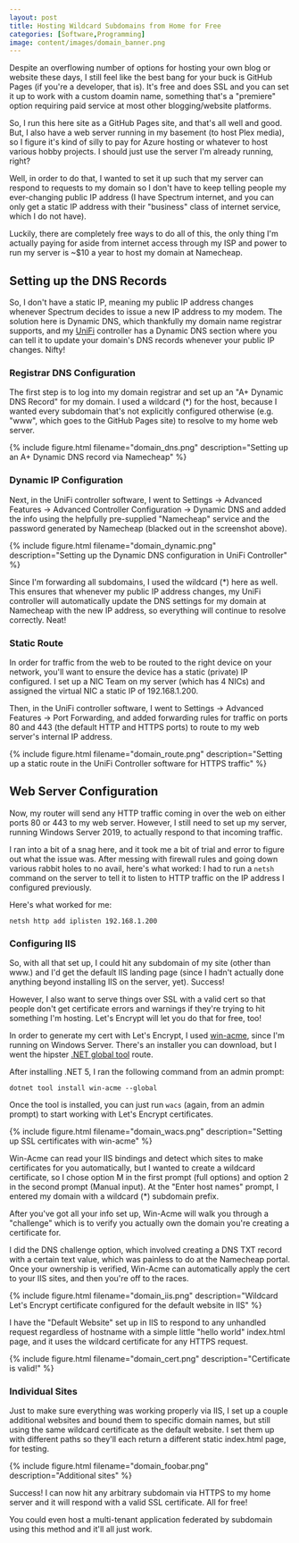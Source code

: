 ```yaml
---
layout: post
title: Hosting Wildcard Subdomains from Home for Free
categories: [Software,Programming]
image: content/images/domain_banner.png
---
```


Despite an overflowing number of options for hosting your own blog or website these days, I still feel like the best bang for your buck is GitHub Pages (if you're a developer, that is). It's free and does SSL and you can set it up to work with a custom doamin name, something that's a "premiere" option requiring paid service at most other blogging/website platforms.

So, I run this here site as a GitHub Pages site, and that's all well and good. But, I also have a web server running in my basement (to host Plex media), so I figure it's kind of silly to pay for Azure hosting or whatever to host various hobby projects. I should just use the server I'm already running, right?

Well, in order to do that, I wanted to set it up such that my server can respond to requests to my domain so I don't have to keep telling people my ever-changing public IP address (I have Spectrum internet, and you can only get a static IP address with their "business" class of internet service, which I do not have).

Luckily, there are completely free ways to do all of this, the only thing I'm actually paying for aside from internet access through my ISP and power to run my server is ~$10 a year to host my domain at Namecheap.

## Setting up the DNS Records

So, I don't have a static IP, meaning my public IP address changes whenever Spectrum decides to issue a new IP address to my modem. The solution here is Dynamic DNS, which thankfully my domain name registrar supports, and my [UniFi](https://www.bradwestness.com/2020/08/08/switching-to-unifi/) controller has a Dynamic DNS section where you can tell it to update your domain's DNS records whenever your public IP changes. Nifty!

### Registrar DNS Configuration

The first step is to log into my domain registrar and set up an "A+ Dynamic DNS Record" for my domain. I used a wildcard (*) for the host, because I wanted every subdomain that's not explicitly configured otherwise (e.g. "www", which goes to the GitHub Pages site) to resolve to my home web server.

{% include figure.html filename="domain_dns.png" description="Setting up an A+ Dynamic DNS record via Namecheap" %}

### Dynamic IP Configuration

Next, in the UniFi controller software, I went to Settings -> Advanced Features -> Advanced Controller Configuration -> Dynamic DNS and added the info using the helpfully pre-supplied "Namecheap" service and the password generated by Namecheap (blacked out in the screenshot above).

{% include figure.html filename="domain_dynamic.png" description="Setting up the Dynamic DNS configuration in UniFi Controller" %}

Since I'm forwarding all subdomains, I used the wildcard (*) here as well. This ensures that whenever my public IP address changes, my UniFi controller will automatically update the DNS settings for my domain at Namecheap with the new IP address, so everything will continue to resolve correctly. Neat!

### Static Route

In order for traffic from the web to be routed to the right device on your network, you'll want to ensure the device has a static (private) IP configured. I set up a NIC Team on my server (which has 4 NICs) and assigned the virtual NIC a static IP of 192.168.1.200.

Then, in the UniFi controller software, I went to Settings -> Advanced Features -> Port Forwarding, and added forwarding rules for traffic on ports 80 and 443 (the default HTTP and HTTPS ports) to route to my web server's internal IP address.

{% include figure.html filename="domain_route.png" description="Setting up a static route in the UniFi Controller software for HTTPS traffic" %}

## Web Server Configuration

Now, my router will send any HTTP traffic coming in over the web on either ports 80 or 443 to my web server. However, I still need to set up my server, running Windows Server 2019, to actually respond to that incoming traffic.

I ran into a bit of a snag here, and it took me a bit of trial and error to figure out what the issue was. After messing with firewall rules and going down various rabbit holes to no avail, here's what worked: I had to run a `netsh` command on the server to tell it to listen to HTTP traffic on the IP address I configured previously.

Here's what worked for me:

`
netsh http add iplisten 192.168.1.200
`

### Configuring IIS

So, with all that set up, I could hit any subdomain of my site (other than www.) and I'd get the default IIS landing page (since I hadn't actually done anything beyond installing IIS on the server, yet). Success! 

However, I also want to serve things over SSL with a valid cert so that people don't get certificate errors and warnings if they're trying to hit something I'm hosting. Let's Encrypt will let you do that for free, too!

In order to generate my cert with Let's Encrypt, I used [win-acme](https://www.win-acme.com/), since I'm running on Windows Server. There's an installer you can download, but I went the hipster [.NET global tool](https://docs.microsoft.com/en-us/dotnet/core/tools/global-tools) route. 

After installing .NET 5, I ran the following command from an admin prompt:

`
dotnet tool install win-acme --global
`

Once the tool is installed, you can just run `wacs` (again, from an admin prompt) to start working with Let's Encrypt certificates.

{% include figure.html filename="domain_wacs.png" description="Setting up SSL certificates with win-acme" %}

Win-Acme can read your IIS bindings and detect which sites to make certificates for you automatically, but I wanted to create a wildcard certificate, so I chose option M in the first prompt (full options) and option 2 in the second prompt (Manual input). At the "Enter host names" prompt, I entered my domain with a wildcard (*) subdomain prefix.

After you've got all your info set up, Win-Acme will walk you through a "challenge" which is to verify you actually own the domain you're creating a certificate for.
 
I did the DNS challenge option, which involved creating a DNS TXT record with a certain text value, which was painless to do at the Namecheap portal. Once your ownership is verified, Win-Acme can automatically apply the cert to your IIS sites, and then you're off to the races.
 
{% include figure.html filename="domain_iis.png" description="Wildcard Let's Encrypt certificate configured for the default website in IIS" %}

I have the "Default Website" set up in IIS to respond to any unhandled request regardless of hostname with a simple little "hello world" index.html page, and it uses the wildcard certificate for any HTTPS request.

{% include figure.html filename="domain_cert.png" description="Certificate is valid!" %}

### Individual Sites

Just to make sure everything was working properly via IIS, I set up a couple additional websites and bound them to specific domain names, but still using the same wildcard certificate as the default website. I set them up with different paths so they'll each return a different static index.html page, for testing.

{% include figure.html filename="domain_foobar.png" description="Additional sites" %}

Success! I can now hit any arbitrary subdomain via HTTPS to my home server and it will respond with a valid SSL certificate. All for free!

You could even host a multi-tenant application federated by subdomain using this method and it'll all just work.